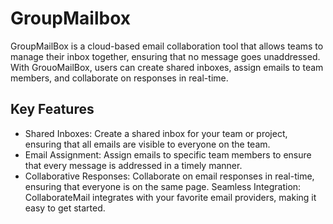 # GroupMailbox
GroupMailBox is a cloud-based email collaboration tool that allows teams to manage their inbox together, ensuring that no message goes unaddressed. With GrouoMailBox, users can create shared inboxes, assign emails to team members, and collaborate on responses in real-time.
## Key Features
- Shared Inboxes: Create a shared inbox for your team or project, ensuring that all emails are visible to everyone on the team.
- Email Assignment: Assign emails to specific team members to ensure that every message is addressed in a timely manner.
- Collaborative Responses: Collaborate on email responses in real-time, ensuring that everyone is on the same page.
Seamless Integration: CollaborateMail integrates with your favorite email providers, making it easy to get started.
